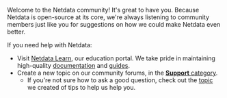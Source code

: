 

Welcome to the Netdata community! It's great to have you. Because Netdata is open-source at its core, we're always listening to community members just like you for suggestions on how we could make Netdata even better.

If you need help with Netdata:

- Visit [Netdata Learn](/), our education portal. We take pride in maintaining high-quality [documentation](/docs) and [guides](/guides). 
- Create a new topic on our community forums, in the [**Support** category](https://community.netdata.cloud/c/support/13/none).
  - If you're not sure how to ask a good question, check out the [topic](https://community.netdata.cloud/t/how-to-submit-a-good-question/469/7) we created of tips to help us help you.


   
